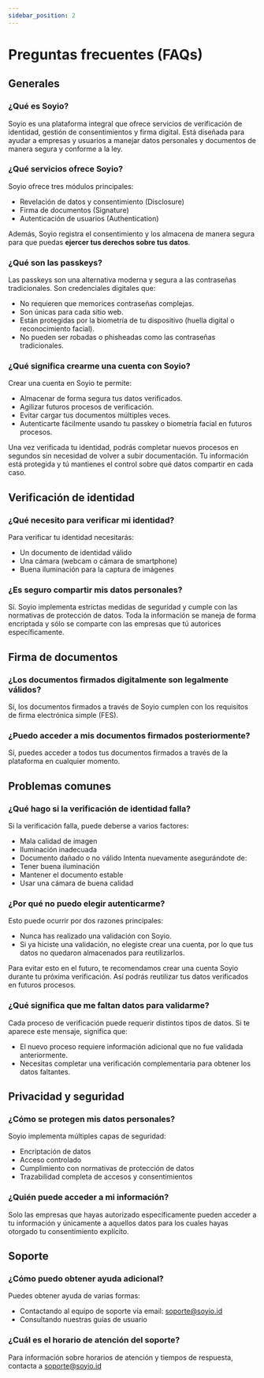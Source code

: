 ```yaml
---
sidebar_position: 2
---
```


# Preguntas frecuentes (FAQs)

## Generales

### ¿Qué es Soyio?
Soyio es una plataforma integral que ofrece servicios de verificación de identidad, gestión de consentimientos y firma digital. Está diseñada para ayudar a empresas y usuarios a manejar datos personales y documentos de manera segura y conforme a la ley.

### ¿Qué servicios ofrece Soyio?
Soyio ofrece tres módulos principales:
- Revelación de datos y consentimiento (Disclosure)
- Firma de documentos (Signature)
- Autenticación de usuarios (Authentication)

Además, Soyio registra el consentimiento y los almacena de manera segura para que puedas **ejercer tus derechos sobre tus datos**.


### ¿Qué son las passkeys?

Las passkeys son una alternativa moderna y segura a las contraseñas tradicionales. Son credenciales digitales que:

- No requieren que memorices contraseñas complejas.
- Son únicas para cada sitio web.
- Están protegidas por la biometría de tu dispositivo (huella digital o reconocimiento facial).
- No pueden ser robadas o phisheadas como las contraseñas tradicionales.

### ¿Qué significa crearme una cuenta con Soyio?

Crear una cuenta en Soyio te permite:
- Almacenar de forma segura tus datos verificados.
- Agilizar futuros procesos de verificación.
- Evitar cargar tus documentos múltiples veces.
- Autenticarte fácilmente usando tu passkey o biometría facial en futuros procesos.

Una vez verificada tu identidad, podrás completar nuevos procesos en segundos sin necesidad de volver a subir documentación. Tu información está protegida y tú mantienes el control sobre qué datos compartir en cada caso.


## Verificación de identidad

### ¿Qué necesito para verificar mi identidad?
Para verificar tu identidad necesitarás:
- Un documento de identidad válido
- Una cámara (webcam o cámara de smartphone)
- Buena iluminación para la captura de imágenes

### ¿Es seguro compartir mis datos personales?
Sí. Soyio implementa estrictas medidas de seguridad y cumple con las normativas de protección de datos. Toda la información se maneja de forma encriptada y sólo se comparte con las empresas que tú autorices específicamente.

## Firma de documentos

### ¿Los documentos firmados digitalmente son legalmente válidos?
Sí, los documentos firmados a través de Soyio cumplen con los requisitos de firma electrónica simple (FES).

### ¿Puedo acceder a mis documentos firmados posteriormente?
Sí, puedes acceder a todos tus documentos firmados a través de la plataforma en cualquier momento.

## Problemas comunes

### ¿Qué hago si la verificación de identidad falla?
Si la verificación falla, puede deberse a varios factores:
- Mala calidad de imagen
- Iluminación inadecuada
- Documento dañado o no válido
Intenta nuevamente asegurándote de:
- Tener buena iluminación
- Mantener el documento estable
- Usar una cámara de buena calidad

### ¿Por qué no puedo elegir autenticarme?

Esto puede ocurrir por dos razones principales:
- Nunca has realizado una validación con Soyio.
- Si ya hiciste una validación, no elegiste crear una cuenta, por lo que tus datos no quedaron almacenados para reutilizarlos.

Para evitar esto en el futuro, te recomendamos crear una cuenta Soyio durante tu próxima verificación. Así podrás reutilizar tus datos verificados en futuros procesos.

### ¿Qué significa que me faltan datos para validarme?

Cada proceso de verificación puede requerir distintos tipos de datos. Si te aparece este mensaje, significa que:
- El nuevo proceso requiere información adicional que no fue validada anteriormente.
- Necesitas completar una verificación complementaria para obtener los datos faltantes.

## Privacidad y seguridad

### ¿Cómo se protegen mis datos personales?
Soyio implementa múltiples capas de seguridad:
- Encriptación de datos
- Acceso controlado
- Cumplimiento con normativas de protección de datos
- Trazabilidad completa de accesos y consentimientos

### ¿Quién puede acceder a mi información?
Solo las empresas que hayas autorizado específicamente pueden acceder a tu información y únicamente a aquellos datos para los cuales hayas otorgado tu consentimiento explícito.

## Soporte

### ¿Cómo puedo obtener ayuda adicional?
Puedes obtener ayuda de varias formas:
- Contactando al equipo de soporte vía email: [soporte@soyio.id](mailto:soporte@soyio.id)
- Consultando nuestras guías de usuario

### ¿Cuál es el horario de atención del soporte?
Para información sobre horarios de atención y tiempos de respuesta, contacta a [soporte@soyio.id](mailto:soporte@soyio.id)
